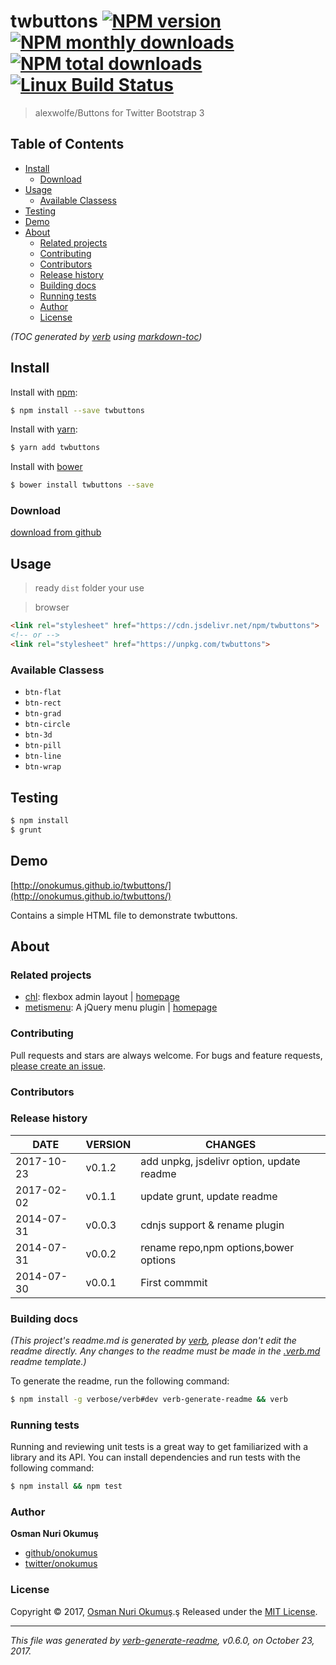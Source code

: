 # twbuttons [![NPM version](https://img.shields.io/npm/v/twbuttons.svg?style=flat)](https://www.npmjs.com/package/twbuttons) [![NPM monthly downloads](https://img.shields.io/npm/dm/twbuttons.svg?style=flat)](https://npmjs.org/package/twbuttons)  [![NPM total downloads](https://img.shields.io/npm/dt/twbuttons.svg?style=flat)](https://npmjs.org/package/twbuttons) [![Linux Build Status](https://img.shields.io/travis/onokumus/twbuttons.svg?style=flat&label=Travis)](https://travis-ci.org/onokumus/twbuttons) 

> alexwolfe/Buttons for Twitter Bootstrap 3

## Table of Contents

- [Install](#install)
  * [Download](#download)
- [Usage](#usage)
  * [Available Classess](#available-classess)
- [Testing](#testing)
- [Demo](#demo)
- [About](#about)
  * [Related projects](#related-projects)
  * [Contributing](#contributing)
  * [Contributors](#contributors)
  * [Release history](#release-history)
  * [Building docs](#building-docs)
  * [Running tests](#running-tests)
  * [Author](#author)
  * [License](#license)

_(TOC generated by [verb](https://github.com/verbose/verb) using [markdown-toc](https://github.com/jonschlinkert/markdown-toc))_

## Install
Install with [npm](https://www.npmjs.com/):

```sh
$ npm install --save twbuttons
```

Install with [yarn](https://yarnpkg.com):

```sh
$ yarn add twbuttons
```

Install with [bower](https://bower.io/)

```sh
$ bower install twbuttons --save
```

### Download
[download from github](https://github.com/onokumus/twbuttons/archive/master.zip)

## Usage
> ready `dist` folder your use

> browser

```html
<link rel="stylesheet" href="https://cdn.jsdelivr.net/npm/twbuttons">
<!-- or -->
<link rel="stylesheet" href="https://unpkg.com/twbuttons">
```

### Available Classess
* `btn-flat`
* `btn-rect`
* `btn-grad`
* `btn-circle`
* `btn-3d`
* `btn-pill`
* `btn-line`
* `btn-wrap`

## Testing
```sh
$ npm install
$ grunt
```

## Demo
[http://onokumus.github.io/twbuttons/](http://onokumus.github.io/twbuttons/)

Contains a simple HTML file to demonstrate twbuttons.

## About
### Related projects
- [chl](https://www.npmjs.com/package/chl): flexbox admin layout | [homepage](https://github.com/chaldene/chl#readme "flexbox admin layout")
- [metismenu](https://www.npmjs.com/package/metismenu): A jQuery menu plugin | [homepage](https://github.com/onokumus/metismenu#readme "A jQuery menu plugin")

### Contributing
Pull requests and stars are always welcome. For bugs and feature requests, [please create an issue](../../issues/new).

### Contributors

### Release history
|**DATE**      |**VERSION**   |**CHANGES**|
|--------------|--------------|-----------|
|2017-10-23    |v0.1.2        |add unpkg, jsdelivr option, update readme|
|2017-02-02    |v0.1.1        |update grunt, update readme|
|2014-07-31    |v0.0.3	      |cdnjs support & rename plugin|
|2014-07-31    |v0.0.2        |rename repo,npm options,bower options|
|2014-07-30    |v0.0.1        |First commmit|

### Building docs
_(This project's readme.md is generated by [verb](https://github.com/verbose/verb-generate-readme), please don't edit the readme directly. Any changes to the readme must be made in the [.verb.md](.verb.md) readme template.)_

To generate the readme, run the following command:

```sh
$ npm install -g verbose/verb#dev verb-generate-readme && verb
```

### Running tests

Running and reviewing unit tests is a great way to get familiarized with a library and its API. You can install dependencies and run tests with the following command:

```sh
$ npm install && npm test
```

### Author
**Osman Nuri Okumuş**

+ [github/onokumus](https://github.com/onokumus)
+ [twitter/onokumus](https://twitter.com/onokumus)

### License
Copyright © 2017, [Osman Nuri Okumuş](https://github.com/onokumus).ş
Released under the [MIT License](LICENSE).

***

_This file was generated by [verb-generate-readme](https://github.com/verbose/verb-generate-readme), v0.6.0, on October 23, 2017._

[chl]: https://github.com/chaldene/chl
[metismenu]: https://github.com/onokumus/metismenu

